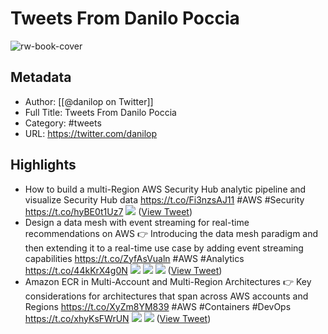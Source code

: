 # Tweets From Danilo Poccia

![rw-book-cover](https://pbs.twimg.com/profile_images/1322901525476331520/-8TMD1WC.jpg)

## Metadata
- Author: [[@danilop on Twitter]]
- Full Title: Tweets From Danilo Poccia
- Category: #tweets
- URL: https://twitter.com/danilop

## Highlights
- How to build a multi-Region AWS Security Hub analytic pipeline and visualize Security Hub data https://t.co/Fi3nzsAJ11 #AWS #Security https://t.co/hyBE0t1Uz7
  ![](https://pbs.twimg.com/media/FLACJwcXEAU6GwU.jpg) ([View Tweet](https://twitter.com/danilop/status/1490693845968990214))
- Design a data mesh with event streaming for real-time recommendations on AWS 👉 Introducing the data mesh paradigm and then extending it to a real-time use case by adding event streaming capabilities https://t.co/ZyfAsVualn #AWS #Analytics https://t.co/44kKrX4g0N
  ![](https://pbs.twimg.com/media/Fedn3LyWIAAMbpB.jpg)
  ![](https://pbs.twimg.com/media/Fedn3LyWYAAQqzs.jpg)
  ![](https://pbs.twimg.com/media/Fedn3L4WYAA09ZL.jpg) ([View Tweet](https://twitter.com/danilop/status/1578344394842832897))
- Amazon ECR in Multi-Account and Multi-Region Architectures 👉 Key considerations for architectures that span across AWS accounts and Regions https://t.co/XyZm8YM839 #AWS #Containers #DevOps https://t.co/xhyKsFWrUN
  ![](https://pbs.twimg.com/media/Ff6xxg8WAAMg9lI.jpg)
  ![](https://pbs.twimg.com/media/Ff6xxiLXkAEKnFS.jpg) ([View Tweet](https://twitter.com/danilop/status/1584899585956364288))
